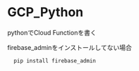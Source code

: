 # GCP_Python
pythonでCloud Functionを書く

firebase_adminをインストールしてない場合
```
  pip install firebase_admin
```
